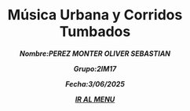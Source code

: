 
<h1 align="center" class="O">&nbsp;</h1>
<h1 align="center" class="O">Música Urbana y Corridos Tumbados</h1>
<p align="center"><strong><em>Nombre:PEREZ MONTER OLIVER SEBASTIAN</em></strong></p>
<p align="center"><em><strong>Grupo:2IM17</strong></em></p>
<p align="center"><em><strong>Fecha:3/06/2025</strong></em></p>
<div align="center" class="II"><em><strong><a href="pag god.html" title="IR AL MENU" target="_blank" class="MI">IR AL MENU</a></strong></em></div>
